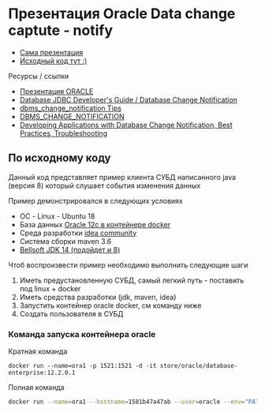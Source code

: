 Презентация Oracle Data change captute - notify
===============================================

* [Сама презентация](https://github.com/gochaorg/samples/blob/master/oracle-db-change-notif2/doc/pres.pdf)
* [Исходный код тут :)](https://github.com/gochaorg/samples/tree/master/oracle-db-change-notif2)

Ресурсы / ссылки

* [Презентация ORACLE](http://www.oraclebi.ru/files/presentations/imelnikov/ChangeNotification.pdf)
* [Database JDBC Developer's Guide / Database Change Notification](https://docs.oracle.com/cd/E11882_01/java.112/e16548/dbchgnf.htm#JJDBC28815)
* [dbms_change_notification Tips](http://www.dba-oracle.com/t_packages_dbms_change_notification.htm)
* [DBMS_CHANGE_NOTIFICATION](https://docs.oracle.com/cd/B19306_01/appdev.102/b14258/d_chngnt.htm#BABEECBE)
* [Developing Applications with Database Change Notification, Best Practices, Troubleshooting](https://docs.oracle.com/cd/B19306_01/B14251_01/adfns_dcn.htm#ADFNS1020)

По исходному коду
-----------------

Данный код представляет пример клиента СУБД написанного java (версия 8) который слушает события изменения данных

Пример демонстрировался в следующих условиях

* ОС - Linux - Ubuntu 18
* База данных [Oracle 12c в контейнере docker](https://hub.docker.com/_/oracle-database-enterprise-edition)
* Среда разработки [idea community](https://www.jetbrains.com/ru-ru/idea/)
* Система сборки maven 3.6
* [Bellsoft JDK 14 (подойдет и 8)](https://bell-sw.com/pages/java-14/)

Чтоб воспроизвести пример необходимо выполнить следующие шаги

1. Иметь предустановленную СУБД, самый легкий путь - поставить под linux + docker
2. Иметь средства разработки (jdk, maven, idea)
3. Запустить контейнер oracle docker, см команду ниже
4. Создать пользователя в СУБД

### Команда запуска контейнера oracle

Кратная команда

```
docker run --name=ora1 -p 1521:1521 -d -it store/oracle/database-enterprise:12.2.0.1 
```

Полная команда

```bash
docker run --name=ora1 --hostname=1581b47a47ab --user=oracle --env="PATH=/usr/local/sbin:/usr/local/bin:/usr/sbin:/usr/bin:/sbin:/bin" --env="ORACLE_HOME=/u01/app/oracle/product/12.2.0/dbhome_1" --env="ORACLE_SID=ORCL" --volume="/ORCL" -p 1521:1521 --restart=no --detach=true -t store/oracle/database-enterprise:12.2.0.1 /bin/sh -c '/bin/bash /home/oracle/setup/dockerInit.sh
```
